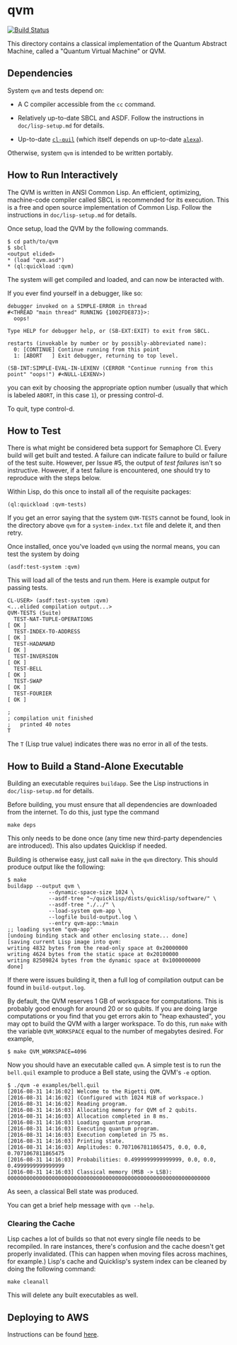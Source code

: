 # qvm

[![Build Status](https://semaphoreci.com/api/v1/projects/ba9d589a-9d74-400d-980f-785dec5657aa/811586/badge.svg)](https://semaphoreci.com/spikecurtis/qvm)

This directory contains a classical implementation of the Quantum
Abstract Machine, called a "Quantum Virtual Machine" or QVM.

## Dependencies

System `qvm` and tests depend on:

- A C compiler accessible from the `cc` command.

- Relatively up-to-date SBCL and ASDF. Follow the instructions in
  `doc/lisp-setup.md` for details.

- Up-to-date [`cl-quil`](https://github.com/rigetticomputing/cl-quil)
  (which itself depends on up-to-date
  [`alexa`](https://github.com/rigetticomputing/alexa)).

Otherwise, system `qvm` is intended to be written portably.

## How to Run Interactively

The QVM is written in ANSI Common Lisp. An efficient, optimizing,
machine-code compiler called SBCL is recommended for its
execution. This is a free and open source implementation of Common
Lisp. Follow the instructions in `doc/lisp-setup.md` for details.

Once setup, load the QVM by the following commands.

```
$ cd path/to/qvm
$ sbcl
<output elided>
* (load "qvm.asd")
* (ql:quickload :qvm)
```

The system will get compiled and loaded, and can now be interacted
with.

If you ever find yourself in a debugger, like so:

```
debugger invoked on a SIMPLE-ERROR in thread
#<THREAD "main thread" RUNNING {1002FDE873}>:
  oops!

Type HELP for debugger help, or (SB-EXT:EXIT) to exit from SBCL.

restarts (invokable by number or by possibly-abbreviated name):
  0: [CONTINUE] Continue running from this point
  1: [ABORT   ] Exit debugger, returning to top level.

(SB-INT:SIMPLE-EVAL-IN-LEXENV (CERROR "Continue running from this point" "oops!") #<NULL-LEXENV>)
```

you can exit by choosing the appropriate option number (usually that
which is labeled `ABORT`, in this case `1`), or pressing control-d.

To quit, type control-d.

## How to Test

There is what might be considered beta support for Semaphore CI. Every
build will get built and tested. A failure can indicate failure to
build or failure of the test suite. However, per Issue #5, the output
of *test failures* isn't so instructive. However, if a test failure is
encountered, one should try to reproduce with the steps below.

Within Lisp, do this once to install all of the requisite packages:

```
(ql:quickload :qvm-tests)
```

If you get an error saying that the system `QVM-TESTS` cannot be
found, look in the directory above `qvm` for a `system-index.txt` file
and delete it, and then retry.

Once installed, once you've loaded `qvm` using the normal means, you
can test the system by doing

```
(asdf:test-system :qvm)
```

This will load all of the tests and run them. Here is example output
for passing tests.

```
CL-USER> (asdf:test-system :qvm)
<...elided compilation output...>
QVM-TESTS (Suite)
  TEST-NAT-TUPLE-OPERATIONS                                               [ OK ]
  TEST-INDEX-TO-ADDRESS                                                   [ OK ]
  TEST-HADAMARD                                                           [ OK ]
  TEST-INVERSION                                                          [ OK ]
  TEST-BELL                                                               [ OK ]
  TEST-SWAP                                                               [ OK ]
  TEST-FOURIER                                                            [ OK ]

; 
; compilation unit finished
;   printed 40 notes
T
```

The `T` (Lisp true value) indicates there was no error in all of the
tests.

## How to Build a Stand-Alone Executable

Building an executable requires `buildapp`. See the Lisp instructions
in `doc/lisp-setup.md` for details.

Before building, you must ensure that all dependencies are downloaded
from the internet. To do this, just type the command

```
make deps
```

This only needs to be done once (any time new third-party dependencies
are introduced). This also updates Quicklisp if needed.

Building is otherwise easy, just call `make` in the `qvm`
directory. This should produce output like the following:

```
$ make
buildapp --output qvm \
       		 --dynamic-space-size 1024 \
       		 --asdf-tree "~/quicklisp/dists/quicklisp/software/" \
       		 --asdf-tree "./../" \
       		 --load-system qvm-app \
       		 --logfile build-output.log \
       		 --entry qvm-app::%main
;; loading system "qvm-app"
[undoing binding stack and other enclosing state... done]
[saving current Lisp image into qvm:
writing 4832 bytes from the read-only space at 0x20000000
writing 4624 bytes from the static space at 0x20100000
writing 82509824 bytes from the dynamic space at 0x1000000000
done]
```

If there were issues building it, then a full log of compilation
output can be found in `build-output.log`.

By default, the QVM reserves 1 GB of workspace for computations. This is probably good enough for around 20 or so qubits. If you are doing large computations or you find that you get errors akin to "heap exhausted", you may opt to build the QVM with a larger workspace. To do this, run `make` with the variable `QVM_WORKSPACE` equal to the number of megabytes desired. For example,

```
$ make QVM_WORKSPACE=4096
```

Now you should have an executable called `qvm`. A simple test is to
run the `bell.quil` example to produce a Bell state, using the QVM's `-e` option.

```
$ ./qvm -e examples/bell.quil
[2016-08-31 14:16:02] Welcome to the Rigetti QVM.
[2016-08-31 14:16:02] (Configured with 1024 MiB of workspace.)
[2016-08-31 14:16:02] Reading program.
[2016-08-31 14:16:03] Allocating memory for QVM of 2 qubits.
[2016-08-31 14:16:03] Allocation completed in 8 ms.
[2016-08-31 14:16:03] Loading quantum program.
[2016-08-31 14:16:03] Executing quantum program.
[2016-08-31 14:16:03] Execution completed in 75 ms.
[2016-08-31 14:16:03] Printing state.
[2016-08-31 14:16:03] Amplitudes: 0.7071067811865475, 0.0, 0.0, 0.7071067811865475
[2016-08-31 14:16:03] Probabilities: 0.4999999999999999, 0.0, 0.0, 0.4999999999999999
[2016-08-31 14:16:03] Classical memory (MSB -> LSB): 0000000000000000000000000000000000000000000000000000000000000000
```

As seen, a classical Bell state was produced.

You can get a brief help message with `qvm --help`.

### Clearing the Cache
Lisp caches a lot of builds so that not every single file needs to be recompiled. In rare instances, there's confusion and the cache doesn't get properly invalidated. (This can happen when moving files across machines, for example.) Lisp's cache and Quicklisp's system index can be cleaned by doing the following command:

```
make cleanall
```

This will delete any built executables as well.

## Deploying to AWS
Instructions can be found [here](https://github.com/rigetticomputing/qvm/wiki).
